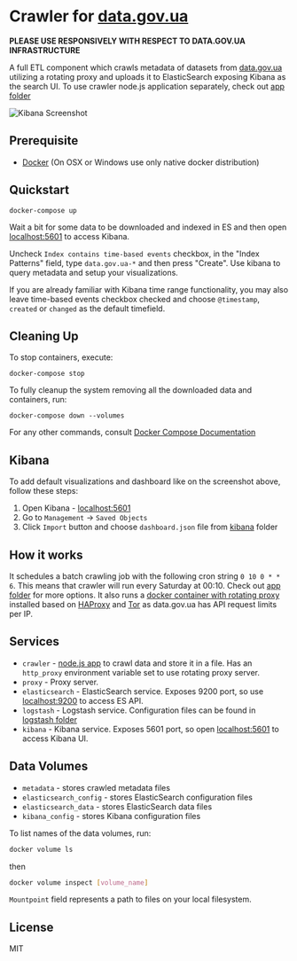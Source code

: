 # Crawler for [data.gov.ua](http://data.gov.ua)

**PLEASE USE RESPONSIVELY WITH RESPECT TO DATA.GOV.UA INFRASTRUCTURE**

A full ETL component which crawls metadata of datasets from [data.gov.ua](http://data.gov.ua) utilizing a rotating proxy and uploads it to ElasticSearch exposing Kibana as the search UI.
To use crawler node.js application separately, check out [app folder](app)

![Kibana Screenshot](https://api.monosnap.com/rpc/file/download?id=TQOt9y2mxcHR7UqSZvjfzHrFcphKxT)

## Prerequisite
* [Docker](https://www.docker.com/products/docker) (On OSX or Windows use only native docker distribution)

## Quickstart

```
docker-compose up
```

Wait a bit for some data to be downloaded and indexed in ES and then open [localhost:5601](localhost:5601) to access Kibana.

Uncheck `Index contains time-based events` checkbox, in the "Index Patterns" field, type `data.gov.ua-*` and then press "Create". Use kibana to query metadata and setup your visualizations.

If you are already familiar with Kibana time range functionality, you may also leave time-based events checkbox checked and choose `@timestamp`, `created` or `changed` as the default timefield.

## Cleaning Up

To stop containers, execute:
```
docker-compose stop
```

To fully cleanup the system removing all the downloaded data and containers, run:

```
docker-compose down --volumes
```

For any other commands, consult [Docker Compose Documentation](https://docs.docker.com/compose/)

## Kibana

To add default visualizations and dashboard like on the screenshot above, follow these steps:
1. Open Kibana - [localhost:5601](http://localhost:5601)
2. Go to `Management` -> `Saved Objects`
3. Click `Import` button and choose `dashboard.json` file from [kibana](kibana) folder

## How it works

It schedules a batch crawling job with the following cron string `0 10 0 * * 6`. This means that crawler will run every Saturday at 00:10. Check out [app folder](app) for more options. It also runs a [docker container with rotating proxy](https://github.com/mattes/rotating-proxy) installed based on [HAProxy](http://www.haproxy.org/) and [Tor](https://www.torproject.org/) as data.gov.ua has API request limits per IP.

## Services

* `crawler` - [node.js app](app) to crawl data and store it in a file. Has an `http_proxy` environment variable set to use rotating proxy server.
* `proxy` - Proxy server.
* `elasticsearch` - ElasticSearch service. Exposes 9200 port, so use [localhost:9200](http://localhost:9200) to access ES API.
* `logstash` - Logstash service. Configuration files can be found in [logstash folder](logstash)
* `kibana` - Kibana service. Exposes 5601 port, so open [localhost:5601](http://localhost:5601) to access Kibana UI.

## Data Volumes

* `metadata` - stores crawled metadata files
* `elasticsearch_config` - stores ElasticSearch configuration files
* `elasticsearch_data` - stores ElasticSearch data files
* `kibana_config` - stores Kibana configuration files

To list names of the data volumes, run:

```sh
docker volume ls
```

then

```sh
docker volume inspect [volume_name]
```

`Mountpoint` field represents a path to files on your local filesystem.

## License

MIT
